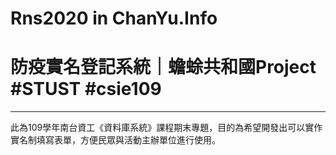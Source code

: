# Rns2020 in ChanYu.Info
# 防疫實名登記系統｜蟾蜍共和國Project #STUST #csie109

---

此為109學年南台資工《資料庫系統》課程期末專題，目的為希望開發出可以實作實名制填寫表單，方便民眾與活動主辦單位進行使用。

